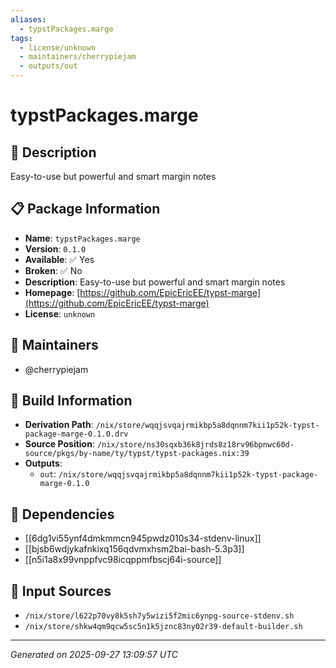 ```yaml
---
aliases:
  - typstPackages.marge
tags:
  - license/unknown
  - maintainers/cherrypiejam
  - outputs/out
---
```


# typstPackages.marge

## 📝 Description

Easy-to-use but powerful and smart margin notes

## 📋 Package Information

- **Name**: `typstPackages.marge`
- **Version**: `0.1.0`
- **Available**: ✅ Yes
- **Broken**: ✅ No
- **Description**: Easy-to-use but powerful and smart margin notes
- **Homepage**: [https://github.com/EpicEricEE/typst-marge](https://github.com/EpicEricEE/typst-marge)
- **License**: `unknown`
## 👥 Maintainers

- @cherrypiejam


## 🔧 Build Information

- **Derivation Path**: `/nix/store/wqqjsvqajrmikbp5a8dqnnm7kii1p52k-typst-package-marge-0.1.0.drv`
- **Source Position**: `/nix/store/ns30sqxb36k8jrds8z18rv96bpnwc60d-source/pkgs/by-name/ty/typst/typst-packages.nix:39`
- **Outputs**:
  - `out`:  `/nix/store/wqqjsvqajrmikbp5a8dqnnm7kii1p52k-typst-package-marge-0.1.0`

## 🔗 Dependencies

- [[6dg1vi55ynf4dmkmmcn945pwdz010s34-stdenv-linux]]
- [[bjsb6wdjykafnkixq156qdvmxhsm2bai-bash-5.3p3]]
- [[n5i1a8x99vnppfvc98icqppmfbscj64i-source]]

## 📁 Input Sources

- `/nix/store/l622p70vy8k5sh7y5wizi5f2mic6ynpg-source-stdenv.sh`
- `/nix/store/shkw4qm9qcw5sc5n1k5jznc83ny02r39-default-builder.sh`

---
*Generated on 2025-09-27 13:09:57 UTC*
